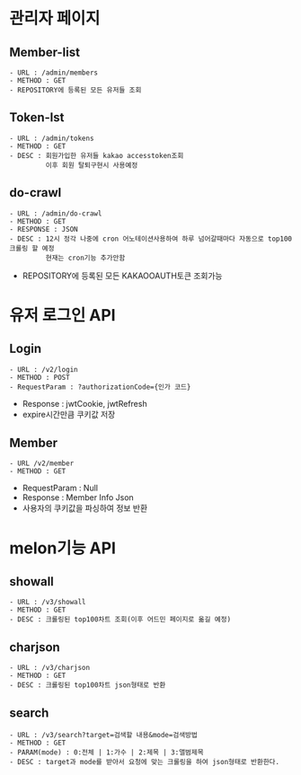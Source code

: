 # 관리자 페이지
## Member-list

````
- URL : /admin/members
- METHOD : GET
- REPOSITORY에 등록된 모든 유저들 조회
````

## Token-lst
````
- URL : /admin/tokens
- METHOD : GET
- DESC : 회원가입한 유저들 kakao accesstoken조회
         이후 회원 탈퇴구현시 사용예정
````

## do-crawl
````
- URL : /admin/do-crawl
- METHOD : GET
- RESPONSE : JSON
- DESC : 12시 정각 나중에 cron 어노테이션사용하여 하루 넘어갈때마다 자동으로 top100 크롤링 할 예정
         현재는 cron기능 추가안함
````

- REPOSITORY에 등록된 모든 KAKAOOAUTH토큰 조회가능

# 유저 로그인 API
## Login
````
- URL : /v2/login
- METHOD : POST
- RequestParam : ?authorizationCode={인가 코드}
````
- Response : jwtCookie, jwtRefresh
- expire시간만큼 쿠키값 저장

## Member
````agsl
- URL /v2/member
- METHOD : GET
````
- RequestParam : Null
- Response : Member Info Json
- 사용자의 쿠키값을 파싱하여 정보 반환
# melon기능 API
## showall
````
- URL : /v3/showall
- METHOD : GET
- DESC : 크롤링된 top100차트 조회(이후 어드민 페이지로 옮길 예정)
````
## charjson
````
- URL : /v3/charjson
- METHOD : GET
- DESC : 크롤링된 top100차트 json형태로 반환
````
## search
````
- URL : /v3/search?target=검색할 내용&mode=검색방법
- METHOD : GET
- PARAM(mode) : 0:전체 | 1:가수 | 2:제목 | 3:앨범제목 
- DESC : target과 mode를 받아서 요청에 맞는 크롤링을 하여 json형태로 반환한다.
````